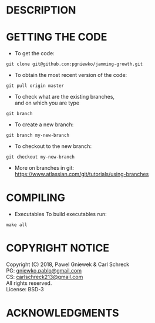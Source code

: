 DESCRIPTION
==================================================


GETTING THE CODE
==================================================
* To get the code:
```
git clone git@github.com:pgniewko/jamming-growth.git
```

* To obtain the most recent version of the code:
```
git pull origin master
```

* To check what are the existing branches,    
and on which you are type
```
git branch
```

* To create a new branch:
```
git branch my-new-branch
```

* To checkout to the new branch:
```
git checkout my-new-branch
```

* More on branches in git:   
https://www.atlassian.com/git/tutorials/using-branches

COMPILING
==================================================

* Executables
To build executables run:
```
make all
```

COPYRIGHT NOTICE
================
Copyright (C) 2018,  Pawel Gniewek & Carl Schreck    
PG: gniewko.pablo@gmail.com        
CS: carlschreck213@gmail.com      
All rights reserved.   
License: BSD-3  

ACKNOWLEDGMENTS
===============

